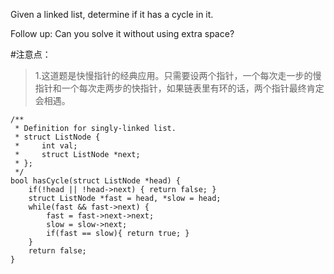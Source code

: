 Given a linked list, determine if it has a cycle in it.

Follow up:
Can you solve it without using extra space?


#注意点：
>1.这道题是快慢指针的经典应用。只需要设两个指针，一个每次走一步的慢指针和一个每次走两步的快指针，如果链表里有环的话，两个指针最终肯定会相遇。

	/**
	 * Definition for singly-linked list.
	 * struct ListNode {
	 *     int val;
	 *     struct ListNode *next;
	 * };
	 */
	bool hasCycle(struct ListNode *head) {
	    if(!head || !head->next) { return false; }
	    struct ListNode *fast = head, *slow = head;
	    while(fast && fast->next) {
	        fast = fast->next->next;
	        slow = slow->next;
	        if(fast == slow){ return true; }
	    }
	    return false;
	}